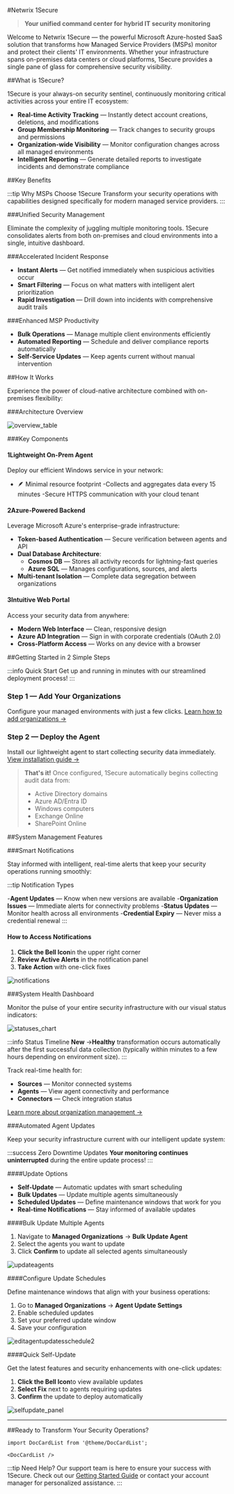 #Netwrix 1Secure

> **Your unified command center for hybrid IT security monitoring**

Welcome to Netwrix 1Secure — the powerful Microsoft Azure-hosted SaaS solution that transforms how Managed Service Providers (MSPs) monitor and protect their clients' IT environments. Whether your infrastructure spans on-premises data centers or cloud platforms, 1Secure provides a single pane of glass for comprehensive security visibility.

##What is 1Secure?

1Secure is your always-on security sentinel, continuously monitoring critical activities across your entire IT ecosystem:

- **Real-time Activity Tracking** — Instantly detect account creations, deletions, and modifications
- **Group Membership Monitoring** — Track changes to security groups and permissions
- **Organization-wide Visibility** — Monitor configuration changes across all managed environments
- **Intelligent Reporting** — Generate detailed reports to investigate incidents and demonstrate compliance

##Key Benefits

:::tip Why MSPs Choose 1Secure
Transform your security operations with capabilities designed specifically for modern managed service providers.
:::

###Unified Security Management

Eliminate the complexity of juggling multiple monitoring tools. 1Secure consolidates alerts from both on-premises and cloud environments into a single, intuitive dashboard.

###Accelerated Incident Response

- **Instant Alerts** — Get notified immediately when suspicious activities occur
- **Smart Filtering** — Focus on what matters with intelligent alert prioritization
- **Rapid Investigation** — Drill down into incidents with comprehensive audit trails

###Enhanced MSP Productivity

- **Bulk Operations** — Manage multiple client environments efficiently
- **Automated Reporting** — Schedule and deliver compliance reports automatically
- **Self-Service Updates** — Keep agents current without manual intervention

##How It Works

Experience the power of cloud-native architecture combined with on-premises flexibility:

###Architecture Overview

![overview_table](/img/product_docs/1secure/admin/overview_table.webp)

###Key Components

#### 1**Lightweight On-Prem Agent**

Deploy our efficient Windows service in your network:

- 🪶 Minimal resource footprint
  -Collects and aggregates data every 15 minutes
  -Secure HTTPS communication with your cloud tenant

#### 2**Azure-Powered Backend**

Leverage Microsoft Azure's enterprise-grade infrastructure:

- **Token-based Authentication** — Secure verification between agents and API
- **Dual Database Architecture**:
  - **Cosmos DB** — Stores all activity records for lightning-fast queries
  - **Azure SQL** — Manages configurations, sources, and alerts
- **Multi-tenant Isolation** — Complete data segregation between organizations

#### 3**Intuitive Web Portal**

Access your security data from anywhere:

- **Modern Web Interface** — Clean, responsive design
- **Azure AD Integration** — Sign in with corporate credentials (OAuth 2.0)
- **Cross-Platform Access** — Works on any device with a browser

##Getting Started in 2 Simple Steps

:::info Quick Start
Get up and running in minutes with our streamlined deployment process!
:::

### **Step 1** — Add Your Organizations

Configure your managed environments with just a few clicks.
[Learn how to add organizations →](/docs/1secure/administration/organizations/managing-organizations.md)

### **Step 2** — Deploy the Agent

Install our lightweight agent to start collecting security data immediately.
[View installation guide →](/docs/1secure/getting-started/installation.md)

> **That's it!** Once configured, 1Secure automatically begins collecting audit data from:
>
> - Active Directory domains
> - Azure AD/Entra ID
> - Windows computers
> - Exchange Online
> - SharePoint Online

##System Management Features

###Smart Notifications

Stay informed with intelligent, real-time alerts that keep your security operations running smoothly:

:::tip Notification Types

-**Agent Updates** — Know when new versions are available -**Organization Issues** — Immediate alerts for connectivity problems -**Status Updates** — Monitor health across all environments -**Credential Expiry** — Never miss a credential renewal
:::

#### How to Access Notifications

1. **Click the Bell Icon**in the upper right corner
2. **Review Active Alerts** in the notification panel
3. **Take Action** with one-click fixes

![notifications](/img/product_docs/1secure/admin/notifications.webp)

###System Health Dashboard

Monitor the pulse of your entire security infrastructure with our visual status indicators:

![statuses_chart](/img/product_docs/1secure/admin/statuses_chart.webp)

:::info Status Timeline
**New** →**Healthy** transformation occurs automatically after the first successful data collection (typically within minutes to a few hours depending on environment size).
:::

Track real-time health for:

- **Sources** — Monitor connected systems
- **Agents** — View agent connectivity and performance
- **Connectors** — Check integration status

[Learn more about organization management →](/docs/1secure/administration/organizations)

###Automated Agent Updates

Keep your security infrastructure current with our intelligent update system:

:::success Zero Downtime Updates
**Your monitoring continues uninterrupted** during the entire update process!
:::

####Update Options

- **Self-Update** — Automatic updates with smart scheduling
- **Bulk Updates** — Update multiple agents simultaneously
- **Scheduled Updates** — Define maintenance windows that work for you
- **Real-time Notifications** — Stay informed of available updates

####Bulk Update Multiple Agents

1. Navigate to **Managed Organizations** → **Bulk Update Agent**
2. Select the agents you want to update
3. Click **Confirm** to update all selected agents simultaneously

![updateagents](/img/product_docs/1secure/admin/updateagents.webp)

####Configure Update Schedules

Define maintenance windows that align with your business operations:

1. Go to **Managed Organizations** → **Agent Update Settings**
2. Enable scheduled updates
3. Set your preferred update window
4. Save your configuration

![editagentupdatesschedule2](/img/product_docs/1secure/admin/editagentupdatesschedule2.webp)

####Quick Self-Update

Get the latest features and security enhancements with one-click updates:

1. **Click the Bell Icon**to view available updates
2. **Select Fix** next to agents requiring updates
3. **Confirm** the update to deploy automatically

![selfupdate_panel](/img/product_docs/1secure/admin/selfupdate_panel.webp)

---

##Ready to Transform Your Security Operations?

```mdx-code-block
import DocCardList from '@theme/DocCardList';

<DocCardList />
```

:::tip Need Help?
Our support team is here to ensure your success with 1Secure. Check out our [Getting Started Guide](/docs/1secure/getting-started) or contact your account manager for personalized assistance.
:::
